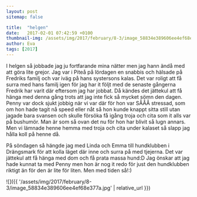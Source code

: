 ```yaml
---
layout: post
sitemap: false

title:  "helgen"
date:   2017-02-01 07:42:59 +0100
thumbnail-img: /assets/img/2017/february/8-3/image_58834e389606ee4ef68e377a.jpg
author: Eva
tags: [2017]
---
```


I helgen så jobbade jag ju fortfarande mina nätter men jag hann ändå med att göra lite grejor. Jag var i Piteå på lördagen en snabbis och hälsade på Fredriks familj och var iväg på hans systersons kalas. Det var roligt att få surra med hans familj igen för jag har it följt med de senaste gångerna Fredrik har varit där eftersom jag har jobbat. Då kändes det jättekul att få hänga med denna gång trots att jag inte fick så mycket sömn den dagen. Penny var dock sjukt jobbig när vi var där för hon var SÅÅÅ stressad, som om hon hade tagit nå speed eller nåt så hon kunde knappt sitta still utan jagade bara svansen och skulle försöka få igång troja och cita som it alls var på bushumör. Man är som så ovan det nu för hon har blivit så lugn annars. Men vi lämnade henne hemma med troja och cita under kalaset så slapp jag hålla koll på henne då. 

På söndagen så hängde jag med Linda och Emma till hundklubben i Drängsmark för att kolla läget där inne och surra på med tjejerna. Det var jättekul att få hänga med dom och få prata massa hund:D Jag önskar att jag hade kunnat ta med Penny men hon är nog it redo för just den hundklubben riktigt än för den är lite för liten. Men med tiden så!:)

![]({{ '/assets/img/2017/february/8-3/image_58834e389606ee4ef68e377a.jpg'  | relative_url }})

